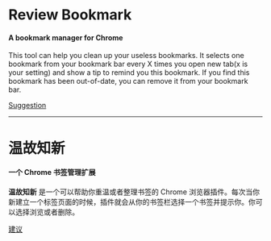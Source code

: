 # Review Bookmark

#### A bookmark manager for Chrome

This tool can help you clean up your useless bookmarks.
It selects one bookmark from your bookmark bar every X times you open new tab(x is your setting) and show a tip to remind you this bookmark.
If you find this bookmark has been out-of-date, you can remove it from your bookmark bar.

[Suggestion](https://creatorsdaily.com/9999e88d-0b00-46dc-8ff1-e1d311695324#comments)

---

# 温故知新

#### 一个 Chrome 书签管理扩展

**温故知新** 是一个可以帮助你重温或者整理书签的 Chrome 浏览器插件。每次当你新建立一个标签页面的时候，插件就会从你的书签栏选择一个书签并提示你。你可以选择浏览或者删除。

[建议](https://creatorsdaily.com/9999e88d-0b00-46dc-8ff1-e1d311695324#comments)

